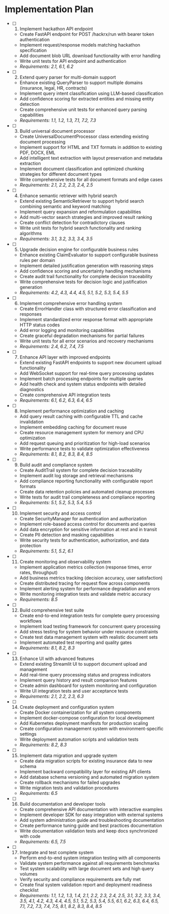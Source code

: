# Implementation Plan

- [ ] 1. Implement hackathon API endpoint
  - Create FastAPI endpoint for POST /hackrx/run with bearer token authentication
  - Implement request/response models matching hackathon specification
  - Add document blob URL download functionality with error handling
  - Write unit tests for API endpoint and authentication
  - _Requirements: 2.1, 6.1, 6.2_

- [ ] 2. Extend query parser for multi-domain support
  - Enhance existing QueryParser to support multiple domains (insurance, legal, HR, contracts)
  - Implement query intent classification using LLM-based classification
  - Add confidence scoring for extracted entities and missing entity detection
  - Create comprehensive unit tests for enhanced query parsing capabilities
  - _Requirements: 1.1, 1.2, 1.3, 7.1, 7.2, 7.3_

- [ ] 3. Build universal document processor
  - Create UniversalDocumentProcessor class extending existing document processing
  - Implement support for HTML and TXT formats in addition to existing PDF, DOCX, EML
  - Add intelligent text extraction with layout preservation and metadata extraction
  - Implement document classification and optimized chunking strategies for different document types
  - Write comprehensive tests for all document formats and edge cases
  - _Requirements: 2.1, 2.2, 2.3, 2.4, 2.5_

- [ ] 4. Enhance semantic retriever with hybrid search
  - Extend existing SemanticRetriever to support hybrid search combining semantic and keyword matching
  - Implement query expansion and reformulation capabilities
  - Add multi-vector search strategies and improved result ranking
  - Create conflict detection for contradictory clauses
  - Write unit tests for hybrid search functionality and ranking algorithms
  - _Requirements: 3.1, 3.2, 3.3, 3.4, 3.5_

- [ ] 5. Upgrade decision engine for configurable business rules
  - Enhance existing ClaimEvaluator to support configurable business rules per domain
  - Implement detailed justification generation with reasoning steps
  - Add confidence scoring and uncertainty handling mechanisms
  - Create audit trail functionality for complete decision traceability
  - Write comprehensive tests for decision logic and justification generation
  - _Requirements: 4.2, 4.3, 4.4, 4.5, 5.1, 5.2, 5.3, 5.4, 5.5_

- [ ] 6. Implement comprehensive error handling system
  - Create ErrorHandler class with structured error classification and responses
  - Implement standardized error response format with appropriate HTTP status codes
  - Add error logging and monitoring capabilities
  - Create graceful degradation mechanisms for partial failures
  - Write unit tests for all error scenarios and recovery mechanisms
  - _Requirements: 2.4, 6.2, 7.4, 7.5_

- [ ] 7. Enhance API layer with improved endpoints
  - Extend existing FastAPI endpoints to support new document upload functionality
  - Add WebSocket support for real-time query processing updates
  - Implement batch processing endpoints for multiple queries
  - Add health check and system status endpoints with detailed diagnostics
  - Create comprehensive API integration tests
  - _Requirements: 6.1, 6.2, 6.3, 6.4, 6.5_

- [ ] 8. Implement performance optimization and caching
  - Add query result caching with configurable TTL and cache invalidation
  - Implement embedding caching for document reuse
  - Create resource management system for memory and CPU optimization
  - Add request queuing and prioritization for high-load scenarios
  - Write performance tests to validate optimization effectiveness
  - _Requirements: 8.1, 8.2, 8.3, 8.4, 8.5_

- [ ] 9. Build audit and compliance system
  - Create AuditTrail system for complete decision traceability
  - Implement audit log storage and retrieval mechanisms
  - Add compliance reporting functionality with configurable report formats
  - Create data retention policies and automated cleanup processes
  - Write tests for audit trail completeness and compliance reporting
  - _Requirements: 5.1, 5.2, 5.3, 5.4, 5.5_

- [ ] 10. Implement security and access control
  - Create SecurityManager for authentication and authorization
  - Implement role-based access control for documents and queries
  - Add data encryption for sensitive information at rest and in transit
  - Create PII detection and masking capabilities
  - Write security tests for authentication, authorization, and data protection
  - _Requirements: 5.1, 5.2, 6.1_

- [ ] 11. Create monitoring and observability system
  - Implement application metrics collection (response times, error rates, throughput)
  - Add business metrics tracking (decision accuracy, user satisfaction)
  - Create distributed tracing for request flow across components
  - Implement alerting system for performance degradation and errors
  - Write monitoring integration tests and validate metric accuracy
  - _Requirements: 8.5_

- [ ] 12. Build comprehensive test suite
  - Create end-to-end integration tests for complete query processing workflows
  - Implement load testing framework for concurrent query processing
  - Add stress testing for system behavior under resource constraints
  - Create test data management system with realistic document sets
  - Implement automated test reporting and quality gates
  - _Requirements: 8.1, 8.2, 8.3_

- [ ] 13. Enhance UI with advanced features
  - Extend existing Streamlit UI to support document upload and management
  - Add real-time query processing status and progress indicators
  - Implement query history and result comparison features
  - Create admin dashboard for system monitoring and configuration
  - Write UI integration tests and user acceptance tests
  - _Requirements: 2.1, 2.2, 2.3, 6.3_

- [ ] 14. Create deployment and configuration system
  - Create Docker containerization for all system components
  - Implement docker-compose configuration for local development
  - Add Kubernetes deployment manifests for production scaling
  - Create configuration management system with environment-specific settings
  - Write deployment automation scripts and validation tests
  - _Requirements: 8.2, 8.3_

- [ ] 15. Implement data migration and upgrade system
  - Create data migration scripts for existing insurance data to new schema
  - Implement backward compatibility layer for existing API clients
  - Add database schema versioning and automated migration system
  - Create rollback mechanisms for failed upgrades
  - Write migration tests and validation procedures
  - _Requirements: 6.5_

- [ ] 16. Build documentation and developer tools
  - Create comprehensive API documentation with interactive examples
  - Implement developer SDK for easy integration with external systems
  - Add system administration guide and troubleshooting documentation
  - Create performance tuning guide and best practices documentation
  - Write documentation validation tests and keep docs synchronized with code
  - _Requirements: 6.5, 7.5_

- [ ] 17. Integrate and test complete system
  - Perform end-to-end system integration testing with all components
  - Validate system performance against all requirements benchmarks
  - Test system scalability with large document sets and high query volumes
  - Verify security and compliance requirements are fully met
  - Create final system validation report and deployment readiness checklist
  - _Requirements: 1.1, 1.2, 1.3, 1.4, 2.1, 2.2, 2.3, 2.4, 2.5, 3.1, 3.2, 3.3, 3.4, 3.5, 4.1, 4.2, 4.3, 4.4, 4.5, 5.1, 5.2, 5.3, 5.4, 5.5, 6.1, 6.2, 6.3, 6.4, 6.5, 7.1, 7.2, 7.3, 7.4, 7.5, 8.1, 8.2, 8.3, 8.4, 8.5_